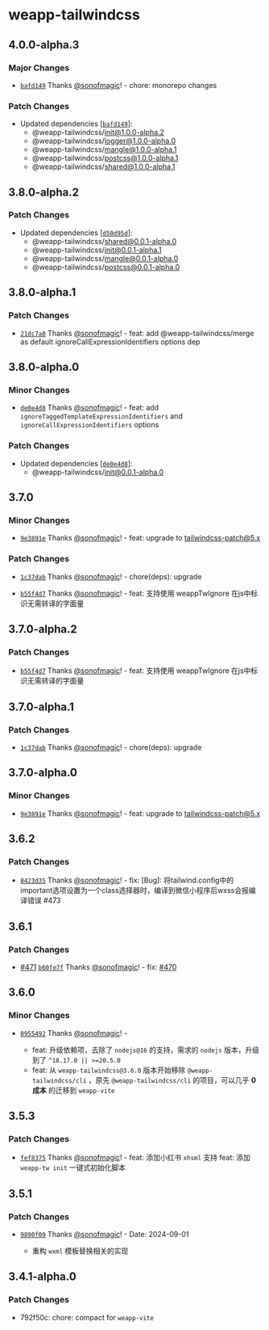 # weapp-tailwindcss

## 4.0.0-alpha.3

### Major Changes

- [`bafd149`](https://github.com/sonofmagic/weapp-tailwindcss/commit/bafd149f0510b30cbf95711223583055023e7875) Thanks [@sonofmagic](https://github.com/sonofmagic)! - chore: monorepo changes

### Patch Changes

- Updated dependencies [[`bafd149`](https://github.com/sonofmagic/weapp-tailwindcss/commit/bafd149f0510b30cbf95711223583055023e7875)]:
  - @weapp-tailwindcss/init@1.0.0-alpha.2
  - @weapp-tailwindcss/logger@1.0.0-alpha.0
  - @weapp-tailwindcss/mangle@1.0.0-alpha.1
  - @weapp-tailwindcss/postcss@1.0.0-alpha.1
  - @weapp-tailwindcss/shared@1.0.0-alpha.1

## 3.8.0-alpha.2

### Patch Changes

- Updated dependencies [[`d50d95d`](https://github.com/sonofmagic/weapp-tailwindcss/commit/d50d95d04e1c6b7c3ff32acc0d9894d3c0f06d22)]:
  - @weapp-tailwindcss/shared@0.0.1-alpha.0
  - @weapp-tailwindcss/init@0.0.1-alpha.1
  - @weapp-tailwindcss/mangle@0.0.1-alpha.0
  - @weapp-tailwindcss/postcss@0.0.1-alpha.0

## 3.8.0-alpha.1

### Patch Changes

- [`21dc7a0`](https://github.com/sonofmagic/weapp-tailwindcss/commit/21dc7a079c02e011961a0c9375d096432ee44768) Thanks [@sonofmagic](https://github.com/sonofmagic)! - feat: add @weapp-tailwindcss/merge as default ignoreCallExpressionIdentifiers options dep

## 3.8.0-alpha.0

### Minor Changes

- [`de0e4d8`](https://github.com/sonofmagic/weapp-tailwindcss/commit/de0e4d8f38477e806df74b24926d280319ac8419) Thanks [@sonofmagic](https://github.com/sonofmagic)! - feat: add `ignoreTaggedTemplateExpressionIdentifiers` and `ignoreCallExpressionIdentifiers` options

### Patch Changes

- Updated dependencies [[`de0e4d8`](https://github.com/sonofmagic/weapp-tailwindcss/commit/de0e4d8f38477e806df74b24926d280319ac8419)]:
  - @weapp-tailwindcss/init@0.0.1-alpha.0

## 3.7.0

### Minor Changes

- [`9e3891e`](https://github.com/sonofmagic/weapp-tailwindcss/commit/9e3891ec6b18519b75d850d9637f2ea57e3bab91) Thanks [@sonofmagic](https://github.com/sonofmagic)! - feat: upgrade to tailwindcss-patch@5.x

### Patch Changes

- [`1c37dab`](https://github.com/sonofmagic/weapp-tailwindcss/commit/1c37dab354da866565ee843419e3fdbef187630e) Thanks [@sonofmagic](https://github.com/sonofmagic)! - chore(deps): upgrade

- [`b55f4d7`](https://github.com/sonofmagic/weapp-tailwindcss/commit/b55f4d75962031d26f665f60106ea2ed52e162bb) Thanks [@sonofmagic](https://github.com/sonofmagic)! - feat: 支持使用 weappTwIgnore 在js中标识无需转译的字面量

## 3.7.0-alpha.2

### Patch Changes

- [`b55f4d7`](https://github.com/sonofmagic/weapp-tailwindcss/commit/b55f4d75962031d26f665f60106ea2ed52e162bb) Thanks [@sonofmagic](https://github.com/sonofmagic)! - feat: 支持使用 weappTwIgnore 在js中标识无需转译的字面量

## 3.7.0-alpha.1

### Patch Changes

- [`1c37dab`](https://github.com/sonofmagic/weapp-tailwindcss/commit/1c37dab354da866565ee843419e3fdbef187630e) Thanks [@sonofmagic](https://github.com/sonofmagic)! - chore(deps): upgrade

## 3.7.0-alpha.0

### Minor Changes

- [`9e3891e`](https://github.com/sonofmagic/weapp-tailwindcss/commit/9e3891ec6b18519b75d850d9637f2ea57e3bab91) Thanks [@sonofmagic](https://github.com/sonofmagic)! - feat: upgrade to tailwindcss-patch@5.x

## 3.6.2

### Patch Changes

- [`8423d35`](https://github.com/sonofmagic/weapp-tailwindcss/commit/8423d35c775c250730fc84b869cabe2525a01178) Thanks [@sonofmagic](https://github.com/sonofmagic)! - fix: [Bug]: 将tailwind.config中的important选项设置为一个class选择器时，编译到微信小程序后wxss会报编译错误 #473

## 3.6.1

### Patch Changes

- [#471](https://github.com/sonofmagic/weapp-tailwindcss/pull/471) [`b60fe7f`](https://github.com/sonofmagic/weapp-tailwindcss/commit/b60fe7f338df7db87ab1c8fb705f1659d9df6afd) Thanks [@sonofmagic](https://github.com/sonofmagic)! - fix: [#470](https://github.com/sonofmagic/weapp-tailwindcss/issues/470)

## 3.6.0

### Minor Changes

- [`0955492`](https://github.com/sonofmagic/weapp-tailwindcss/commit/095549299cefce15559578f28a6b1624b43fb1c9) Thanks [@sonofmagic](https://github.com/sonofmagic)! - <br/>

  - feat: 升级依赖项，去除了 `nodejs@16` 的支持，需求的 `nodejs` 版本，升级到了 `^18.17.0 || >=20.5.0`
  - feat: 从 `weapp-tailwindcss@3.6.0` 版本开始移除 `@weapp-tailwindcss/cli` ，原先 `@weapp-tailwindcss/cli` 的项目，可以几乎 **0成本** 的迁移到 `weapp-vite`

## 3.5.3

### Patch Changes

- [`fef8375`](https://github.com/sonofmagic/weapp-tailwindcss/commit/fef8375ab825842b3beb5d30170891eb400da79d) Thanks [@sonofmagic](https://github.com/sonofmagic)! - feat: 添加小红书 `xhsml` 支持
  feat: 添加 `weapp-tw init` 一键式初始化脚本

## 3.5.1

### Patch Changes

- [`9890f09`](https://github.com/sonofmagic/weapp-tailwindcss/commit/9890f09a990682e10aabab7b8dc685a58d977fca) Thanks [@sonofmagic](https://github.com/sonofmagic)! - Date: 2024-09-01

  - 重构 `wxml` 模板替换相关的实现

## 3.4.1-alpha.0

### Patch Changes

- 792f50c: chore: compact for `weapp-vite`
